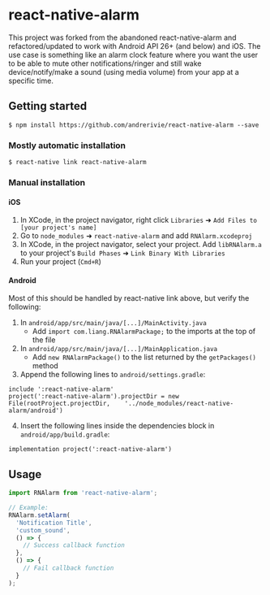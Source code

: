 # react-native-alarm

This project was forked from the abandoned react-native-alarm and refactored/updated to work with Android API 26+ (and below) and iOS. The use case is something like an alarm clock feature where you want the user to be able to mute other notifications/ringer and still wake device/notify/make a sound (using media volume) from your app at a specific time.

## Getting started

`$ npm install https://github.com/andrerivie/react-native-alarm --save`

### Mostly automatic installation

`$ react-native link react-native-alarm`

### Manual installation

#### iOS

1. In XCode, in the project navigator, right click `Libraries` ➜ `Add Files to [your project's name]`
2. Go to `node_modules` ➜ `react-native-alarm` and add `RNAlarm.xcodeproj`
3. In XCode, in the project navigator, select your project. Add `libRNAlarm.a` to your project's `Build Phases` ➜ `Link Binary With Libraries`
4. Run your project (`Cmd+R`)

#### Android

Most of this should be handled by react-native link above, but verify the following:

1. In `android/app/src/main/java/[...]/MainActivity.java`
    - Add `import com.liang.RNAlarmPackage;` to the imports at the top of the file
2. In `android/app/src/main/java/[...]/MainApplication.java`
    - Add `new RNAlarmPackage()` to the list returned by the `getPackages()` method
3. Append the following lines to `android/settings.gradle`:
```
include ':react-native-alarm'
project(':react-native-alarm').projectDir = new File(rootProject.projectDir, 	'../node_modules/react-native-alarm/android')
```
4. Insert the following lines inside the dependencies block in `android/app/build.gradle`:
```
implementation project(':react-native-alarm')
```

## Usage
```javascript
import RNAlarm from 'react-native-alarm';

// Example:
RNAlarm.setAlarm(
  'Notification Title',
  'custom_sound',
  () => {
    // Success callback function
  },
  () => {
    // Fail callback function
  }
);
```
